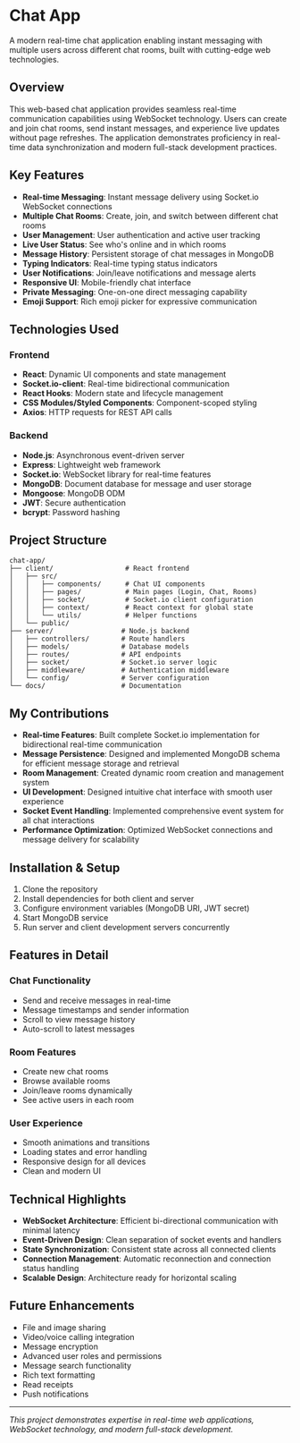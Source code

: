# Chat App

A modern real-time chat application enabling instant messaging with multiple users across different chat rooms, built with cutting-edge web technologies.

## Overview

This web-based chat application provides seamless real-time communication capabilities using WebSocket technology. Users can create and join chat rooms, send instant messages, and experience live updates without page refreshes. The application demonstrates proficiency in real-time data synchronization and modern full-stack development practices.

## Key Features

- **Real-time Messaging**: Instant message delivery using Socket.io WebSocket connections
- **Multiple Chat Rooms**: Create, join, and switch between different chat rooms
- **User Management**: User authentication and active user tracking
- **Live User Status**: See who's online and in which rooms
- **Message History**: Persistent storage of chat messages in MongoDB
- **Typing Indicators**: Real-time typing status indicators
- **User Notifications**: Join/leave notifications and message alerts
- **Responsive UI**: Mobile-friendly chat interface
- **Private Messaging**: One-on-one direct messaging capability
- **Emoji Support**: Rich emoji picker for expressive communication

## Technologies Used

### Frontend
- **React**: Dynamic UI components and state management
- **Socket.io-client**: Real-time bidirectional communication
- **React Hooks**: Modern state and lifecycle management
- **CSS Modules/Styled Components**: Component-scoped styling
- **Axios**: HTTP requests for REST API calls

### Backend
- **Node.js**: Asynchronous event-driven server
- **Express**: Lightweight web framework
- **Socket.io**: WebSocket library for real-time features
- **MongoDB**: Document database for message and user storage
- **Mongoose**: MongoDB ODM
- **JWT**: Secure authentication
- **bcrypt**: Password hashing

## Project Structure

```
chat-app/
├── client/                  # React frontend
│   ├── src/
│   │   ├── components/      # Chat UI components
│   │   ├── pages/           # Main pages (Login, Chat, Rooms)
│   │   ├── socket/          # Socket.io client configuration
│   │   ├── context/         # React context for global state
│   │   └── utils/           # Helper functions
│   └── public/
├── server/                 # Node.js backend
│   ├── controllers/        # Route handlers
│   ├── models/             # Database models
│   ├── routes/             # API endpoints
│   ├── socket/             # Socket.io server logic
│   ├── middleware/         # Authentication middleware
│   └── config/             # Server configuration
└── docs/                   # Documentation
```

## My Contributions

- **Real-time Features**: Built complete Socket.io implementation for bidirectional real-time communication
- **Message Persistence**: Designed and implemented MongoDB schema for efficient message storage and retrieval
- **Room Management**: Created dynamic room creation and management system
- **UI Development**: Designed intuitive chat interface with smooth user experience
- **Socket Event Handling**: Implemented comprehensive event system for all chat interactions
- **Performance Optimization**: Optimized WebSocket connections and message delivery for scalability

## Installation & Setup

1. Clone the repository
2. Install dependencies for both client and server
3. Configure environment variables (MongoDB URI, JWT secret)
4. Start MongoDB service
5. Run server and client development servers concurrently

## Features in Detail

### Chat Functionality
- Send and receive messages in real-time
- Message timestamps and sender information
- Scroll to view message history
- Auto-scroll to latest messages

### Room Features
- Create new chat rooms
- Browse available rooms
- Join/leave rooms dynamically
- See active users in each room

### User Experience
- Smooth animations and transitions
- Loading states and error handling
- Responsive design for all devices
- Clean and modern UI

## Technical Highlights

- **WebSocket Architecture**: Efficient bi-directional communication with minimal latency
- **Event-Driven Design**: Clean separation of socket events and handlers
- **State Synchronization**: Consistent state across all connected clients
- **Connection Management**: Automatic reconnection and connection status handling
- **Scalable Design**: Architecture ready for horizontal scaling

## Future Enhancements

- File and image sharing
- Video/voice calling integration
- Message encryption
- Advanced user roles and permissions
- Message search functionality
- Rich text formatting
- Read receipts
- Push notifications

---

*This project demonstrates expertise in real-time web applications, WebSocket technology, and modern full-stack development.*
